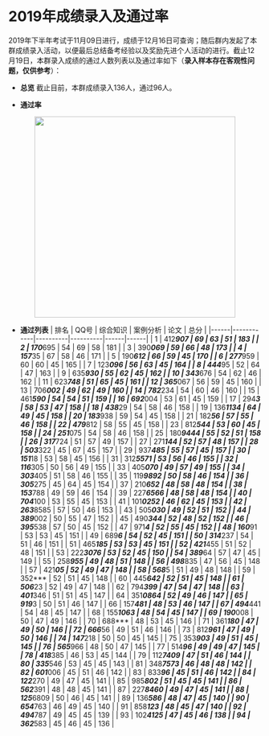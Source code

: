 # 2019年成绩录入及通过率

2019年下半年考试于11月09日进行，成绩于12月16日可查询；随后群内发起了本群成绩录入活动，以便最后总结备考经验以及奖励先进个人活动的进行。截止12月19日，本群录入成绩的通过人数列表以及通过率如下（**录入样本存在客观性问题，仅供参考**）： 

- **总览**
截止目前，本群成绩录入136人，通过96人。

- **通过率**
<div align="center">
 <kbd>
 <img src="https://raw.githubusercontent.com/xxlllq/2018_system_architect/master/群通过率/2019下半年/通过率.png" width=400 />
 </kbd> 
 </div>

- **通过列表**
| 排名 | QQ号       | 综合知识 | 案例分析 | 论文 | 总分 |
|------|------------|----------|----------|------|------|
| 1    | 412***907  | 69       | 63       | 51   | 183  |
| 2    | 170***695  | 54       | 69       | 58   | 181  |
| 3    | 390***069  | 59       | 66       | 48   | 173  |
| 4    | 157***35   | 67       | 58       | 46   | 171  |
| 5    | 190***612  | 66       | 59       | 45   | 170  |
| 6    | 277***959  | 60       | 60       | 45   | 165  |
| 7    | 123***096  | 56       | 63       | 45   | 164  |
| 8    | 444***95   | 52       | 64       | 47   | 163  |
| 9    | 635***930  | 55       | 62       | 45   | 162  |
| 10   | 343***676  | 54       | 62       | 46   | 162  |
| 11   | 623***748  | 51       | 65       | 45   | 161  |
| 12   | 365***067  | 56       | 59       | 45   | 160  |
| 13   | 706***002  | 49       | 62       | 49   | 160  |
| 14   | 782***234  | 54       | 60       | 46   | 160  |
| 15   | 461***590  | 54       | 54       | 51   | 159  |
| 16   | 692***004  | 53       | 61       | 45   | 159  |
| 17   | 294***3    | 58       | 53       | 47   | 158  |
| 18   | 438***29   | 54       | 58       | 46   | 158  |
| 19   | 136***1134 | 64       | 49       | 45   | 158  |
| 20   | 183***938  | 59       | 54       | 45   | 158  |
| 21   | 182***56   | 57       | 55       | 46   | 158  |
| 22   | 479***812  | 58       | 55       | 45   | 158  |
| 23   | 812***544  | 53       | 60       | 45   | 158  |
| 24   | 251***075  | 54       | 58       | 46   | 158  |
| 25   | 180***9444 | 55       | 52       | 51   | 158  |
| 26   | 317***724  | 51       | 57       | 49   | 157  |
| 27   | 271***144  | 52       | 57       | 48   | 157  |
| 28   | 503***322  | 45       | 67       | 45   | 157  |
| 29   | 937***485  | 55       | 57       | 45   | 157  |
| 30   | 151***18   | 53       | 58       | 45   | 156  |
| 31   | 312***5571 | 53       | 56       | 46   | 155  |
| 32   | 116***305  | 50       | 56       | 49   | 155  |
| 33   | 405***070  | 49       | 57       | 49   | 155  |
| 34   | 303***405  | 51       | 58       | 46   | 155  |
| 35   | 119***9892 | 50       | 58       | 46   | 154  |
| 36   | 305***275  | 45       | 64       | 45   | 154  |
| 37   | 210***652  | 48       | 58       | 48   | 154  |
| 38   | 153***788  | 49       | 59       | 46   | 154  |
| 39   | 227***6566 | 48       | 58       | 48   | 154  |
| 40   | 704***100  | 53       | 55       | 45   | 153  |
| 41   | 101***0252 | 46       | 62       | 45   | 153  |
| 42   | 263***8585 | 57       | 50       | 46   | 153  |
| 43   | 505***030  | 49       | 52       | 51   | 152  |
| 44   | 389***002  | 50       | 55       | 47   | 152  |
| 45   | 490***344  | 52       | 48       | 52   | 152  |
| 46   | 395***538  | 57       | 50       | 45   | 152  |
| 47   | 971***4    | 52       | 55       | 45   | 152  |
| 48   | 160***91   | 53       | 53       | 45   | 151  |
| 49   | 689***6    | 54       | 52       | 45   | 151  |
| 50   | 314***237  | 54       | 51       | 46   | 151  |
| 51   | 465***185  | 53       | 53       | 45   | 151  |
| 52   | 421***455  | 51       | 52       | 48   | 151  |
| 53   | 222***3076 | 53       | 52       | 45   | 150  |
| 54   | 389***64   | 57       | 47       | 45   | 149  |
| 55   | 258***955  | 49       | 48       | 51   | 148  |
| 56   | 498***835  | 47       | 56       | 45   | 148  |
| 57   | 421***05   | 52       | 49       | 47   | 148  |
| 58   | 568***5    | 51       | 49       | 48   | 148  |
| 59   | 352***     | 52       | 51       | 45   | 148  |
| 60   | 445***642  | 52       | 51       | 45   | 148  |
| 61   | 506***23   | 52       | 49       | 47   | 148  |
| 62   | 794***399  | 47       | 54       | 47   | 148  |
| 63   | 401***346  | 51       | 51       | 45   | 147  |
| 64   | 351***0864 | 52       | 49       | 46   | 147  |
| 65   | 919***3    | 50       | 51       | 46   | 147  |
| 66   | 157***481  | 48       | 53       | 46   | 147  |
| 67   | 494***441  | 54       | 48       | 45   | 147  |
| 68   | 155***1063 | 48       | 54       | 45   | 147  |
| 69   | 190***008  | 50       | 47       | 49   | 146  |
| 70   | 688***     | 48       | 53       | 45   | 146  |
| 71   | 361***180  | 47       | 49       | 50   | 146  |
| 72   | 666***56   | 49       | 51       | 46   | 146  |
| 73   | 812***961  | 47       | 49       | 50   | 146  |
| 74   | 147***218  | 50       | 50       | 45   | 145  |
| 75   | 353***903  | 49       | 51       | 45   | 145  |
| 76   | 565***966  | 48       | 50       | 47   | 145  |
| 77   | 514***96   | 49       | 49       | 47   | 145  |
| 78   | 418***385  | 46       | 53       | 45   | 144  |
| 79   | 112***7409 | 47       | 51       | 46   | 144  |
| 80   | 335***546  | 53       | 45       | 45   | 143  |
| 81   | 348***7573 | 46       | 48       | 48   | 142  |
| 82   | 601***006  | 45       | 51       | 46   | 142  |
| 83   | 833***96   | 45       | 51       | 46   | 142  |
| 84   | 122***270  | 49       | 47       | 45   | 141  |
| 85   | 985***802  | 51       | 45       | 45   | 141  |
| 86   | 562***391  | 48       | 48       | 45   | 141  |
| 87   | 227***8460 | 49       | 47       | 45   | 141  |
| 88   | 125***6809 | 50       | 46       | 45   | 141  |
| 89   | 136***586  | 48       | 47       | 45   | 140  |
| 90   | 654***763  | 46       | 49       | 45   | 140  |
| 91   | 858***123  | 48       | 45       | 47   | 140  |
| 92   | 494***787  | 49       | 45       | 45   | 139  |
| 93   | 102***4125 | 47       | 45       | 46   | 138  |
| 94   | 362***583  | 45       | 46       | 45   | 136  |



